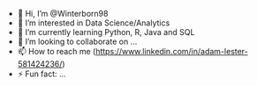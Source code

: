 - 👋 Hi, I’m @Winterborn98
- 👀 I’m interested in Data Science/Analytics
- 🌱 I’m currently learning Python, R, Java and SQL 
- 💞️ I’m looking to collaborate on ...
- 📫 How to reach me (https://www.linkedin.com/in/adam-lester-581424236/)
- ⚡ Fun fact: ...

<!---
Winterborn98/Winterborn98 is a ✨ special ✨ repository because its `README.md` (this file) appears on your GitHub profile.
You can click the Preview link to take a look at your changes.
--->
